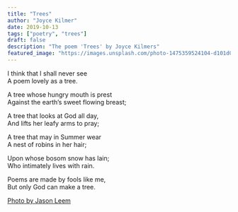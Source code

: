 ```yaml
---
title: "Trees"
author: "Joyce Kilmer"
date: 2019-10-13
tags: ["poetry", "trees"]
draft: false
description: "The poem 'Trees' by Joyce Kilmers"
featured_image: "https://images.unsplash.com/photo-1475359524104-d101d02a042b?ixlib=rb-1.2.1&ixid=eyJhcHBfaWQiOjEyMDd9&auto=format&fit=crop&w=967&h=300"
---
```


I think that I shall never see  
A poem lovely as a tree.

A tree whose hungry mouth is prest  
Against the earth’s sweet flowing breast;

A tree that looks at God all day,  
And lifts her leafy arms to pray;

A tree that may in Summer wear  
A nest of robins in her hair;

Upon whose bosom snow has lain;  
Who intimately lives with rain.

Poems are made by fools like me,  
But only God can make a tree.

[Photo by Jason Leem](https://unsplash.com/photos/50bzI1F6urA)
